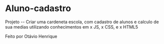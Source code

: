 # Aluno-cadastro
Projeto -- Criar uma cardeneta escola, com cadastro de alunos e calculo de sua medias utilizando conhecimentos em 
  x JS, 
  x CSS, e 
  x HTML5

Feito por Otávio Henrique
